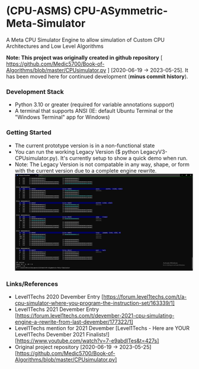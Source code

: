 # (CPU-ASMS) CPU-ASymmetric-Meta-Simulator
A Meta CPU Simulator Engine to allow simulation of Custom CPU Architectures and Low Level Algorithms

**Note: This project was originally created in github repository** [ https://github.com/Medic5700/Book-of-Algorithms/blob/master/CPUsimulator.py ] [2020-06-19 -> 2023-05-25].
It has been moved here for continued development (**minus commit history**).

### Development Stack
- Python 3.10 or greater (required for variable annotations support)
- A terminal that supports ANSI (IE: default Ubuntu Terminal or the "Windows Terminal" app for Windows)

### Getting Started
- The current prototype version is in a non-functional state
- You can run the working Legacy Version ($ python LegacyV3-CPUsimulator.py). It's currently setup to show a quick demo when run.
- Note: The Legacy Version is not compatable in any way, shape, or form with the current version due to a complete engine rewrite.
![Legacy Screen Shot](ReadMe-Pic01.png)

### Links/References
- Level1Techs 2020 Devember Entry [https://forum.level1techs.com/t/a-cpu-simulator-where-you-program-the-instruction-set/163339/1]
- Level1Techs 2021 Devember Entry [https://forum.level1techs.com/t/devember-2021-cpu-simulating-engine-a-rewrite-from-last-devember/177322/1]
- Level1Techs mention for 2021 Devember [Level1Techs - Here are YOUR Level1Techs Devember 2021 Finalists!] [https://www.youtube.com/watch?v=7-e9abdlTes&t=427s]
- Original project repository [2020-06-19 -> 2023-05-25] [https://github.com/Medic5700/Book-of-Algorithms/blob/master/CPUsimulator.py]

